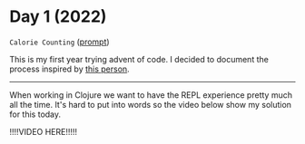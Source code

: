 # Day 1 (2022)
`Calorie Counting` ([prompt](https://adventofcode.com/2022/day/1))

This is my first year trying advent of code. I decided to document the process inspired by [this person](https://github.com/xavdid/advent-of-code).

---

When working in Clojure we want to have the REPL experience pretty much all the time. It's hard to put into words so the video below show my solution for this today.

!!!!VIDEO HERE!!!!!
